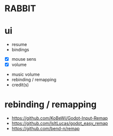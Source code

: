 # RABBIT

# ui

- resume
- bindings
- [x] mouse sens
- [x] volume
- music volume
- rebinding / remapping
- credit(s)

# rebinding / remapping

- https://github.com/KoBeWi/Godot-Input-Remap
- https://github.com/IsItLucas/godot_easy_remap
- https://github.com/bend-n/remap
